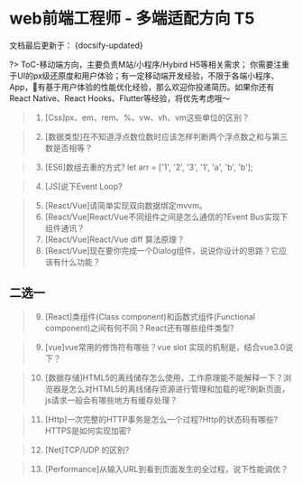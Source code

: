 # web前端工程师 - 多端适配方向 T5
文档最后更新于： {docsify-updated}

?> ToC-移动端方向，主要负责M站/小程序/Hybird H5等相关需求；
你需要注重于UI的px级还原度和用户体验；有一定移动端开发经验，不限于各端小程序、App，有基于用户体验的性能优化经验，那么欢迎你投递简历。如果你还有 React Native、React Hooks、Flutter等经验，将优先考虑哦～

>1. [Css]px、em、rem、%、vw、vh、vm这些单位的区别？

>2. [数据类型]在不知道浮点数位数时应该怎样判断两个浮点数之和与第三数是否相等？

>3. [ES6]数组去重的方式?
let arr = ['1', '2', '3', '1', 'a', 'b', 'b'];

>4. [JS]说下Event Loop?

>5. [React/Vue]请简单实现双向数据绑定mvvm。
>6. [React/Vue]React/Vue不同组件之间是怎么通信的?Event Bus实现下组件通讯？
>7. [React/Vue]React/Vue diff 算法原理？
>8. [React/Vue]现在要你完成一个Dialog组件，说说你设计的思路？它应该有什么功能？

## 二选一
>9. [React]类组件(Class component)和函数式组件(Functional component)之间有何不同？React还有哪些组件类型?

>9. [vue]vue常用的修饰符有哪些？vue slot 实现的机制是，结合vue3.0说下？

>10. [数据存储]HTML5的离线储存怎么使用，工作原理能不能解释一下？浏览器是怎么对HTML5的离线储存资源进行管理和加载的呢?刷新页面，js请求一般会有哪些地方有缓存处理？

>11. [Http]一次完整的HTTP事务是怎么一个过程?Http的状态码有哪些?HTTPS是如何实现加密?

>12. [Net]TCP/UDP 的区别?

>13. [Performance]从输入URL到看到页面发生的全过程，说下性能调优？












